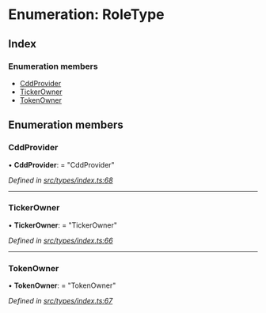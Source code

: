 # Enumeration: RoleType

## Index

### Enumeration members

* [CddProvider](roletype.md#cddprovider)
* [TickerOwner](roletype.md#tickerowner)
* [TokenOwner](roletype.md#tokenowner)

## Enumeration members

###  CddProvider

• **CddProvider**: = "CddProvider"

*Defined in [src/types/index.ts:68](https://github.com/PolymathNetwork/polymesh-sdk/blob/14db4c2/src/types/index.ts#L68)*

___

###  TickerOwner

• **TickerOwner**: = "TickerOwner"

*Defined in [src/types/index.ts:66](https://github.com/PolymathNetwork/polymesh-sdk/blob/14db4c2/src/types/index.ts#L66)*

___

###  TokenOwner

• **TokenOwner**: = "TokenOwner"

*Defined in [src/types/index.ts:67](https://github.com/PolymathNetwork/polymesh-sdk/blob/14db4c2/src/types/index.ts#L67)*
